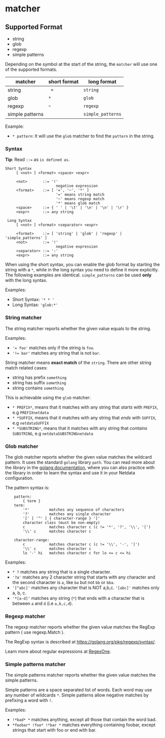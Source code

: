 <!--
title: "matcher"
custom_edit_url: "/src/go/collectors/go.d.plugin/pkg/matcher/README.md"
sidebar_label: "matcher"
learn_status: "Published"
learn_rel_path: "Developers/External plugins/go.d.plugin/Helper Packages"
-->

# matcher
## Supported Format

* string
* glob
* regexp
* simple patterns

Depending on the symbol at the start of the string, the `matcher` will use one of the supported formats.

| matcher         | short format | long format       |
|-----------------|--------------|-------------------|
| string          | ` =`         | `string`          |
| glob            | `*`          | `glob`            |
| regexp          | `~`          | `regexp`          |
| simple patterns |              | `simple_patterns` |

Example:

- `* pattern`: It will use the `glob` matcher to find the `pattern` in the string.

### Syntax

**Tip**: Read `::=` as `is defined as`.

```
Short Syntax
     [ <not> ] <format> <space> <expr>
     
     <not>       ::= '!'
                       negative expression
     <format>    ::= [ '=', '~', '*' ]
                       '=' means string match
                       '~' means regexp match
                       '*' means glob match
     <space>     ::= { ' ' | '\t' | '\n' | '\n' | '\r' }
     <expr>      ::= any string

 Long Syntax
     [ <not> ] <format> <separator> <expr>
     
     <format>    ::= [ 'string' | 'glob' | 'regexp' | 'simple_patterns' ]
     <not>       ::= '!'
                       negative expression
     <separator> ::= ':'
     <expr>      ::= any string
```

When using the short syntax, you can enable the glob format by starting the string with a `*`, while in the long syntax
you need to define it more explicitly. The following examples are identical. `simple_patterns` can be used **only** with
the long syntax.

Examples:

- Short Syntax: `'* * '`
- Long Syntax: `'glob:*'`

### String matcher

The string matcher reports whether the given value equals to the string.

Examples:

- `'= foo'` matches only if the string is `foo`.
- `'!= bar'` matches any string that is not `bar`.

String matcher means **exact match** of the `string`. There are other string match related cases:

- string has prefix `something`
- string has suffix `something`
- string contains `something`

This is achievable using the `glob` matcher:

- `* PREFIX*`, means that it matches with any string that *starts* with `PREFIX`, e.g `PREFIXnetdata`
- `* *SUFFIX`, means that it matches with any string that *ends* with `SUFFIX`, e.g `netdataSUFFIX`
- `* *SUBSTRING*`, means that it matches with any string that *contains* `SUBSTRING`, e.g `netdataSUBSTRINGnetdata`

### Glob matcher

The glob matcher reports whether the given value matches the wildcard pattern. It uses the standard `golang`
library `path`. You can read more about the library in the [golang documentation](https://golang.org/pkg/path/#Match),
where you can also practice with the library in order to learn the syntax and use it in your Netdata configuration.

The pattern syntax is:

```
    pattern:
        { term }
    term:
        '*'         matches any sequence of characters
        '?'         matches any single character
        '[' [ '^' ] { character-range } ']'
        character class (must be non-empty)
        c           matches character c (c != '*', '?', '\\', '[')
        '\\' c      matches character c

    character-range:
        c           matches character c (c != '\\', '-', ']')
        '\\' c      matches character c
        lo '-' hi   matches character c for lo <= c <= hi
```

Examples:

- `* ?` matches any string that is a single character.
- `'?a'` matches any 2 character string that starts with any character and the second character is `a`, like `ba` but
  not `bb` or `bba`.
- `'[^abc]'` matches any character that is NOT a,b,c. `'[abc]'` matches only a, b, c.
- `'*[a-d]'` matches any string (`*`) that ends with a character that is between `a` and `d` (i.e `a,b,c,d`).

### Regexp matcher

The regexp matcher reports whether the given value matches the RegExp pattern ( use regexp.Match ).

The RegExp syntax is described at https://golang.org/pkg/regexp/syntax/.

Learn more about regular expressions at [RegexOne](https://regexone.com/).

### Simple patterns matcher

The simple patterns matcher reports whether the given value matches the simple patterns.

Simple patterns are a space separated list of words. Each word may use any number of wildcards `*`. Simple patterns
allow negative matches by prefixing a word with `!`.

Examples:

- `!*bad* *` matches anything, except all those that contain the word bad.
- `*foobar* !foo* !*bar *` matches everything containing foobar, except strings that start with foo or end with bar.




